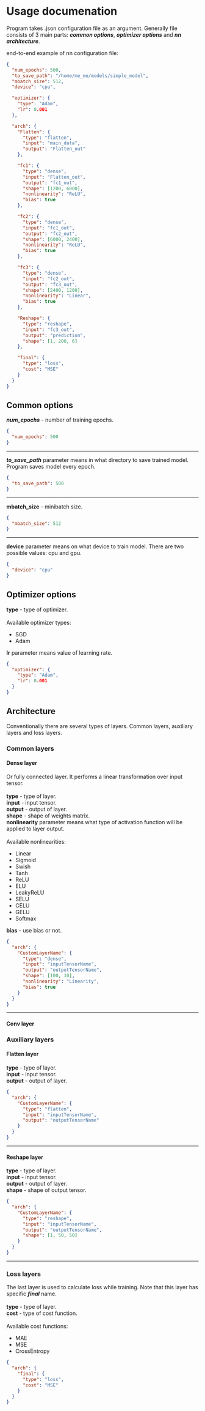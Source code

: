 # Usage documenation

Program takes .json configuration file as an argument. Generally file consists of 3 main parts: **_common options_**, **_optimizer options_** and **_nn architecture_**.

end-to-end example of nn configuration file:

```json
{
  "num_epochs": 500,
  "to_save_path": "/home/me_me/models/simple_model",
  "mbatch_size": 512,
  "device": "cpu",

  "optimizer": {
    "type": "Adam",
    "lr": 0.001
  },

  "arch": {
    "Flatten": {
      "type": "flatten",
      "input": "main_data",
      "output": "Flatten_out"
    },

    "fc1": {
      "type": "dense",
      "input": "Flatten_out",
      "output": "fc1_out",
      "shape": [1200, 6000],
      "nonlinearity": "ReLU",
      "bias": true
    },

    "fc2": {
      "type": "dense",
      "input": "fc1_out",
      "output": "fc2_out",
      "shape": [6000, 2400],
      "nonlinearity": "ReLU",
      "bias": true
    },

    "fc3": {
      "type": "dense",
      "input": "fc2_out",
      "output": "fc3_out",
      "shape": [2400, 1200],
      "nonlinearity": "Linear",
      "bias": true
    },

    "Reshape": {
      "type": "reshape",
      "input": "fc3_out",
      "output": "prediction",
      "shape": [1, 200, 6]
    },

    "final": {
      "type": "loss",
      "cost": "MSE"
    }
  }
}
```

## Common options

**_num_epochs_** - number of training epochs.

```json
{
  "num_epochs": 500
}
```

---

**_to_save_path_** parameter means in what directory to save trained model. Program saves model every epoch.

```json
{
  "to_save_path": 500
}
```

---

**mbatch_size** - minibatch size.

```json
{
  "mbatch_size": 512
}
```

---

**device** parameter means on what device to train model. There are two possible values: cpu and gpu. 

```json
{
  "device": "cpu"
}
```


## Optimizer options

**type** - type of optimizer. \
\
Available optimizer types:
- SGD
- Adam

**lr** parameter means value of learning rate.

```json
{
  "optimizer": {
    "type": "Adam",
    "lr": 0.001
  }
}
```

## Architecture

Conventionally there are several types of layers. Common layers, auxiliary layers and loss layers.

### Common layers

#### Dense layer

Or fully connected layer. It performs a linear transformation over input tensor. \
\
**type** - type of layer. \
**input** - input tensor. \
**output** - output of layer. \
**shape** - shape of weights matrix. \
**nonlinearity** parameter means what type of activation function will be applied to layer output. \
\
Available nonlinearities:
- Linear
- Sigmoid
- Swish
- Tanh
- ReLU
- ELU
- LeakyReLU
- SELU
- CELU
- GELU
- Softmax

**bias** - use bias or not. 

```json
{
  "arch": {
    "CustomLayerName": {
      "type": "dense",
      "input": "inputTensorName",
      "output": "outputTensorName",
      "shape": [100, 10],
      "nonlinearity": "Linearity",
      "bias": true
    }
  }
}
```

---

#### Conv layer

### Auxiliary layers

#### Flatten layer

**type** - type of layer. \
**input** - input tensor. \
**output** - output of layer.

```json
{
  "arch": {
    "CustomLayerName": {
      "type": "flatten",
      "input": "inputTensorName",
      "output": "outputTensorName"
    }
  }
}
```

---

#### Reshape layer

**type** - type of layer. \
**input** - input tensor. \
**output** - output of layer. \
**shape** - shape of output tensor.

```json
{
  "arch": {
    "CustomLayerName": {
      "type": "reshape",
      "input": "inputTensorName",
      "output": "outputTensorName",
      "shape": [1, 50, 50]
    }
  }
}
```

---

### Loss layers

The last layer is used to calculate loss while training. Note that this layer has specific **_final_** name. \
\
**type** - type of layer. \
**cost** - type of cost function. \
\
Available cost functions:
- MAE
- MSE
- CrossEntropy

```json
{
  "arch": {
    "final": {
      "type": "loss",
      "cost": "MSE"
    }
  }
}
```

